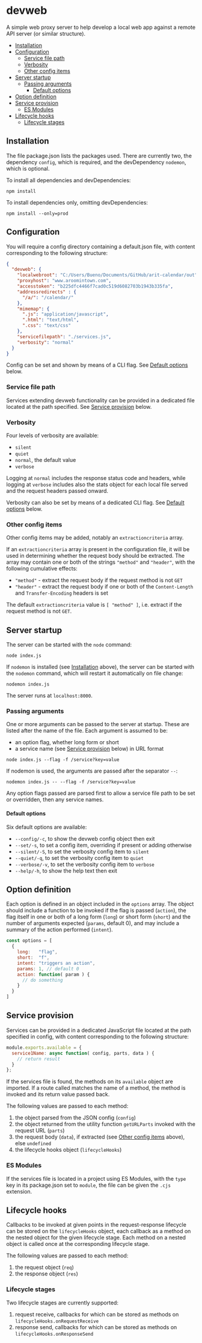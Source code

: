 # devweb

A simple web proxy server to help develop a local web app against a remote API server (or similar structure).

- [Installation](#installation)
- [Configuration](#configuration)
  - [Service file path](#service-file-path)
  - [Verbosity](#verbosity)
  - [Other config items](#other-config-items)
- [Server startup](#server-startup)
  - [Passing arguments](#passing-arguments)
    - [Default options](#default-options)
- [Option definition](#option-definition)
- [Service provision](#service-provision)
  - [ES Modules](#es-modules)
- [Lifecycle hooks](#lifecycle-hooks)
  - [Lifecycle stages](#lifecycle-stages)

## Installation

The file package.json lists the packages used. There are currently two, the dependency `config`, which is required, and the devDependency `nodemon`, which is optional.

To install all dependencies and devDependencies:

```shell
npm install
```

To install dependencies only, omitting devDependencies:

```shell
npm install --only=prod
```

## Configuration

You will require a config directory containing a default.json file, with content corresponding to the following structure:

```json
{
  "devweb": {
    "localwebroot": "C:/Users/Bueno/Documents/GitHub/arit-calendar/out",
    "proxyhost": "www.aroomintown.com",
    "accesstoken": "b225dfc4466f7cad0c519d6082703b1943b335fa",
    "addressredirects" : {
      "/a/": "/calendar/"
    },
    "mimemap": {
      ".js": "application/javascript",
      ".html": "text/html",
      ".css": "text/css"
    },
    "servicefilepath": "./services.js",
    "verbosity": "normal"
  }
}
```

Config can be set and shown by means of a CLI flag. See [Default options](#default-options) below.

### Service file path

Services extending devweb functionality can be provided in a dedicated file located at the path specified. See [Service provision](#service-provision) below.

### Verbosity

Four levels of verbosity are available:

- `silent`
- `quiet`
- `normal`, the default value
- `verbose`

Logging at `normal` includes the response status code and headers, while logging at `verbose` includes also the stats object for each local file served and the request headers passed onward.

Verbosity can also be set by means of a dedicated CLI flag. See [Default options](#default-options) below.

### Other config items

Other config items may be added, notably an `extractioncriteria` array.

If an `extractioncriteria` array is present in the configuration file, it will be used in determining whether the request body should be extracted. The array may contain one or both of the strings `"method"` and `"header"`, with the following cumulative effects:

- `"method"` - extract the request body if the request method is not `GET`
- `"header"` - extract the request body if one or both of the `Content-Length` and `Transfer-Encoding` headers is set

The default `extractioncriteria` value is `[ "method" ]`, i.e. extract if the request method is not `GET`.

## Server startup

The server can be started with the `node` command:

```shell
node index.js
```

If `nodemon` is installed (see [Installation](#installation) above), the server can be started with the `nodemon` command, which will restart it automatically on file change:

```shell
nodemon index.js
```

The server runs at `localhost:8000`.

### Passing arguments

One or more arguments can be passed to the server at startup. These are listed after the name of the file. Each argument is assumed to be:

- an option flag, whether long form or short
- a service name (see [Service provision](#service-provision) below) in URL format

```shell
node index.js --flag -f /service?key=value
```

If nodemon is used, the arguments are passed after the separator `--`:

```shell
nodemon index.js -- --flag -f /service?key=value
```

Any option flags passed are parsed first to allow a service file path to be set or overridden, then any service names.

#### Default options

Six default options are available:

- `--config/-c`, to show the devweb config object then exit
- `--set/-s`, to set a config item, overriding if present or adding otherwise
- `--silent/-S`, to set the verbosity config item to `silent`
- `--quiet/-q`, to set the verbosity config item to `quiet`
- `--verbose/-v`, to set the verbosity config item to `verbose`
- `--help/-h`, to show the help text then exit

## Option definition

Each option is defined in an object included in the `options` array. The object should include a function to be invoked if the flag is passed (`action`), the flag itself in one or both of a long form (`long`) or short form (`short`) and the number of arguments expected (`params`, default 0), and may include a summary of the action performed (`intent`).

```js
const options = [
  {
    long:   "flag",
    short:  "f",
    intent: "triggers an action",
    params: 1, // default 0
    action: function( param ) {
      // do something
    }
  }
]
```

## Service provision

Services can be provided in a dedicated JavaScript file located at the path specified in config, with content corresponding to the following structure:

```js
module.exports.available = {
  service1Name: async function( config, parts, data ) {
    // return result
  }
};
```

If the services file is found, the methods on its `available` object are imported. If a route called matches the name of a method, the method is invoked and its return value passed back.

The following values are passed to each method:

1. the object parsed from the JSON config (`config`)
2. the object returned from the utility function `getURLParts` invoked with the request URL (`parts`)
3. the request body (`data`), if extracted (see [Other config items](#other-config-items) above), else `undefined`
4. the lifecycle hooks object (`lifecycleHooks`)

### ES Modules

If the services file is located in a project using ES Modules, with the `type` key in its package.json set to `module`, the file can be given the `.cjs` extension.

## Lifecycle hooks

Callbacks to be invoked at given points in the request-response lifecycle can be stored on the `lifecycleHooks` object, each callback as a method on the nested object for the given lifecycle stage. Each method on a nested object is called once at the corresponding lifecycle stage.

The following values are passed to each method:

1. the request object (`req`)
2. the response object (`res`)

### Lifecycle stages

Two lifecycle stages are currently supported:

1. request receive, callbacks for which can be stored as methods on `lifecycleHooks.onRequestReceive`
2. response send, callbacks for which can be stored as methods on `lifecycleHooks.onResponseSend`
